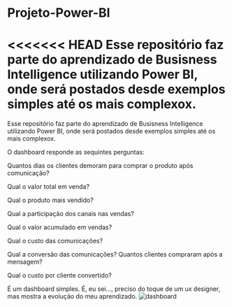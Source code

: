 # Projeto-Power-BI
<<<<<<< HEAD
Esse repositório faz parte do aprendizado de Busisness Intelligence utilizando Power BI, onde será postados desde exemplos simples até os mais complexox.
=======
Esse repositório faz parte do aprendizado de Busisness Intelligence utilizando Power BI, onde será postados desde exemplos simples até os mais complexox.

O dashboard responde as sequintes perguntas:

Quantos dias os clientes demoram para comprar o produto após comunicação?

Qual o valor total em venda?

Qual o produto mais vendido?

Qual a participação dos canais nas vendas?

Qual o valor acumulado em vendas?

Qual o custo das comunicações?

Qual a conversão das comunicações? Quantos clientes compraram após a mensagem?

Qual o custo por cliente convertido?

É um dashboard simples. É, eu sei..., preciso do toque de um ux designer, mas mostra a evolução do meu aprendizado.
![dashboard](https://user-images.githubusercontent.com/8195518/200142145-d2e6fe2b-c901-45a9-a491-ece81cafbb13.png)
